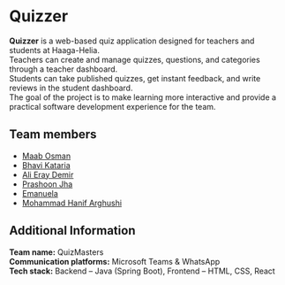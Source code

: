 # Quizzer

**Quizzer** is a web-based quiz application designed for teachers and students at Haaga-Helia.  
Teachers can create and manage quizzes, questions, and categories through a teacher dashboard.  
Students can take published quizzes, get instant feedback, and write reviews in the student dashboard.  
The goal of the project is to make learning more interactive and provide a practical software development experience for the team.

## Team members
- [Maab Osman](https://github.com/maabosman)  
- [Bhavi Kataria](https://github.com/BhaviK06)  
- [Ali Eray Demir](https://github.com/alieraydemir080504)  
- [Prashoon Jha](https://github.com/prashoonjha)  
- [Emanuela](https://github.com/emalle)  
- [Mohammad Hanif Arghushi](https://github.com/MohammadHanifArghushi)

## Additional Information
**Team name:** QuizMasters  
**Communication platforms:** Microsoft Teams & WhatsApp  
**Tech stack:** Backend – Java (Spring Boot), Frontend – HTML, CSS, React
